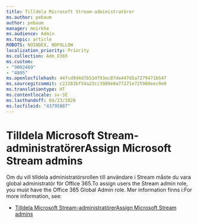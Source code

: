 ```yaml
---
title: Tilldela Microsoft Stream-administratörer
ms.author: pebaum
author: pebaum
manager: mnirkhe
ms.audience: Admin
ms.topic: article
ROBOTS: NOINDEX, NOFOLLOW
localization_priority: Priority
ms.collection: Adm_O365
ms.custom:
- "9002469"
- "4805"
ms.openlocfilehash: 44fcd9d4d7b51df93ec87de447d5a7279471b547
ms.sourcegitcommit: c22283bf54a23cc3989e9a77271e725980eec9e0
ms.translationtype: HT
ms.contentlocale: sv-SE
ms.lasthandoff: 04/23/2020
ms.locfileid: "43795887"
---
```

# <a name="assign-microsoft-stream-admins"></a><span data-ttu-id="c40d6-102">Tilldela Microsoft Stream-administratörer</span><span class="sxs-lookup"><span data-stu-id="c40d6-102">Assign Microsoft Stream admins</span></span>

<span data-ttu-id="c40d6-103">Om du vill tilldela administratörsrollen till användare i Stream måste du vara global administratör för Office 365.</span><span class="sxs-lookup"><span data-stu-id="c40d6-103">To assign users the Stream admin role, you must have the Office 365 Global Admin role.</span></span> <span data-ttu-id="c40d6-104">Mer information finns i:</span><span class="sxs-lookup"><span data-stu-id="c40d6-104">For more information, see:</span></span>

- [<span data-ttu-id="c40d6-105">Tilldela Microsoft Stream-administratörer</span><span class="sxs-lookup"><span data-stu-id="c40d6-105">Assign Microsoft Stream admins</span></span>](https://docs.microsoft.com/stream/assign-administrator-user-role)
